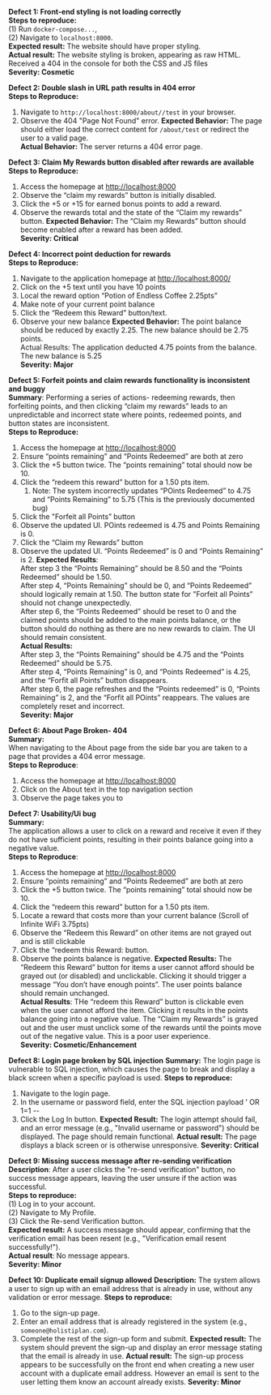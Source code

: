 

**Defect 1: Front-end styling is not loading correctly**  
**Steps to reproduce:**   
(1) Run `docker-compose...`,   
(2) Navigate to `localhost:8000`.  
**Expected result:** The website should have proper styling.  
**Actual result:** The website styling is broken, appearing as raw HTML. Received a 404 in the console for both the CSS and JS files  
**Severity: Cosmetic**

**Defect 2: Double slash in URL path results in 404 error**  
**Steps to Reproduce:**
1. Navigate to `http://localhost:8000/about//test` in your browser.  
2. Observe the 404 "Page Not Found" error.
**Expected Behavior:** The page should either load the correct content for `/about/test` or redirect the user to a valid page.  
**Actual Behavior:** The server returns a 404 error page.

**Defect 3: Claim My Rewards button disabled after rewards are available**  
**Steps to Reproduce:**
1. Access the homepage at [http://localhost:8000](http://localhost:8000)  
2. Observe the “claim my rewards” button is initially disabled.  
3. Click the \+5 or \+15 for earned bonus points to add a reward.  
4. Observe the rewards total and the state of the “Claim my rewards” button.
**Expected Behavior:** The “Claim my Rewards” button should become enabled after a reward has been added.  
**Severity: Critical**

**Defect 4: Incorrect point deduction for rewards**  
 **Steps to Reproduce:** 
1. Navigate to the application homepage at [http://localhost:8000/](http://localhost:8000/)  
2. Click on the \+5 text until you have 10 points  
3. Local the reward option “Potion of Endless Coffee 2.25pts”  
4. Make note of your current point balance  
5. Click the “Redeem this Reward” button/text.  
6. Observe your new balance 
**Expected Behavior:** The point balance should be reduced by exactly 2.25. The new balance should be 2.75 points.  
Actual Results: The application deducted 4.75 points from the balance. The new balance is 5.25  
**Severity: Major**

**Defect 5: Forfeit points and claim rewards functionality is inconsistent and buggy**  
**Summary**: Performing a series of actions- redeeming rewards, then forfeiting points, and then clicking “claim my rewards” leads to an unpredictable and incorrect state where points, redeemed points, and button states are inconsistent.  
**Steps to Reproduce:** 
1. Access the homepage at [http://localhost:8000](http://localhost:8000)  
2. Ensure “points remaining” and “Points Redeemed” are both at zero  
3. Click the \+5 button twice. The “points remaining” total should now be 10\.  
4. Click the “redeem this reward” button for a 1.50 pts item.  
   1. Note: The system incorrectly updates “POints Redeemed” to 4.75 and “Points Remaining” to 5.75 (This is the previously documented bug)  
5. Click the "Forfeit all Points” button  
6. Observe the updated UI. POints redeemed is 4.75 and Points Remaining is 0\.  
7. Click the “Claim my Rewards” button  
8. Observe the updated UI. “Points Redeemed” is 0 and “Points Remaining” is 2\.
**Expected Results**:   
After step 3 the “Points Remaining” should be 8.50 and the “Points Redeemed” should be 1.50.  
After step 4, “Points Remaining” should be 0, and “Points Redeemed” should logically remain at 1.50. The button state for "Forfeit all Points” should not change unexpectedly.  
After step 6, the “Points Redeemed” should be reset to 0 and the claimed points should be added to the main points balance, or the button should do nothing as there are no new rewards to claim. The UI should remain consistent.  
**Actual Results:**   
After step 3, the “Points Remaining” should be 4.75 and the “Points Redeemed” should be 5.75.  
 After step 4, “Points Remaining” is 0, and “Points Redeemed” is 4.25, and the “Forfit all Points” button disappears.   
After step 6, the page refreshes and the “Points redeemed” is 0, “Points Remaining” is 2, and the “Forfit all POints” reappears. The values are completely reset and incorrect.  
**Severity: Major**

**Defect 6: About Page Broken- 404**  
**Summary:**  
When navigating to the About page from the side bar you are taken to a page that provides a 404 error message.  
**Steps to Reproduce**:
1. Access the homepage at [http://localhost:8000](http://localhost:8000)  
2. Click on the About text in the top navigation section  
3. Observe the page takes you to 

**Defect 7: Usability/Ui bug**  
**Summary:**  
The application allows a user to click on a reward and receive it even if they do not have sufficient points, resulting in their points balance going into a negative value.  
**Steps to Reproduce**:
1. Access the homepage at [http://localhost:8000](http://localhost:8000)  
2. Ensure “points remaining” and “Points Redeemed” are both at zero  
3. Click the \+5 button twice. The “points remaining” total should now be 10\.  
4. Click the “redeem this reward” button for a 1.50 pts item.  
5. Locate a reward that costs more than your current balance (Scroll of Infinite WiFi 3.75pts)  
6. Observe the “Redeem this Reward” on other items are not grayed out and is still clickable  
7. Click the “redeem this Reward: button.  
8. Observe the points balance is negative.
**Expected Results:** The “Redeem this Reward” button for items a user cannot afford should be grayed out (or disabled) and unclickable. Clicking it should trigger a message “You don’t have enough points”. The user points balance should remain unchanged.  
**Actual Results**: THe “redeem this Reward” button is clickable even when the user cannot afford the item. Clicking it results in the points balance going into a negative value. The “Claim my Rewards” is grayed out and the user must unclick some of the rewards until the points move out of the negative value. This is a poor user experience.   
**Severity: Cosmetic/Enhancement**

**Defect 8: Login page broken by SQL injection**
**Summary:** The login page is vulnerable to SQL injection, which causes the page to break and display a black screen when a specific payload is used. 
**Steps to reproduce:** 
1. Navigate to the login page.   
2. In the username or password field, enter the SQL injection payload ' OR 1=1 \--   
3. Click the Log In button.
**Expected Result:** The login attempt should fail, and an error message (e.g., "Invalid username or password") should be displayed. The page should remain functional. 
**Actual result:** The page displays a black screen or is otherwise unresponsive. 
**Severity: Critical**

**Defect 9: Missing success message after re-sending verification**  
**Description**: After a user clicks the "re-send verification" button, no success message appears, leaving the user unsure if the action was successful.  
**Steps to reproduce:**  
(1) Log in to your account.  
(2) Navigate to My Profile.  
(3) Click the Re-send Verification button.  
**Expected result:** A success message should appear, confirming that the verification email has been resent (e.g., "Verification email resent successfully\!").  
**Actual result**: No message appears.  
**Severity: Minor**

**Defect 10: Duplicate email signup allowed**
**Description:** The system allows a user to sign up with an email address that is already in use, without any validation or error message. 
**Steps to reproduce:** 
1. Go to the sign-up page.   
2. Enter an email address that is already registered in the system (e.g., `someone@holistiplan.com`).   
3. Complete the rest of the sign-up form and submit. 
**Expected result:** The system should prevent the sign-up and display an error message stating that the email is already in use. 
**Actual result:** The sign-up process appears to be successfully on the front end when creating a new user account with a duplicate email address. However an email is sent to the user letting them know an account already exists. 
**Severity: Minor**
